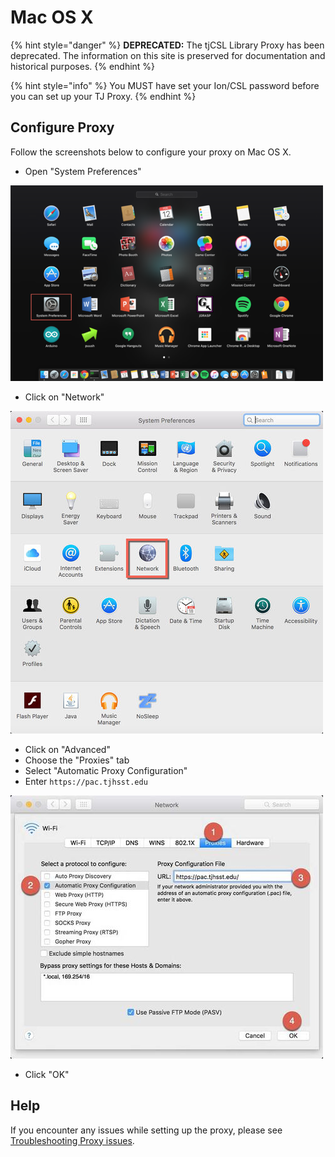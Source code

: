 # Mac OS X

{% hint style="danger" %}
**DEPRECATED:** The tjCSL Library Proxy has been deprecated. The information on this site is preserved for documentation and historical purposes.
{% endhint %}

{% hint style="info" %}
You MUST have set your Ion/CSL password before you can set up your TJ Proxy.
{% endhint %}

## Configure Proxy

Follow the screenshots below to configure your proxy on Mac OS X.

* Open "System Preferences"

![](../../.gitbook/assets/proxy1.PNG)

* Click on "Network"

![](../../.gitbook/assets/proxy2.jpg)

* Click on "Advanced"
* Choose the "Proxies" tab
* Select "Automatic Proxy Configuration"
* Enter `https://pac.tjhsst.edu`

![](../../.gitbook/assets/proxy3.jpg)

* Click "OK"

## Help

If you encounter any issues while setting up the proxy, please see [Troubleshooting Proxy issues](troubleshooting-proxy-issues.md).

